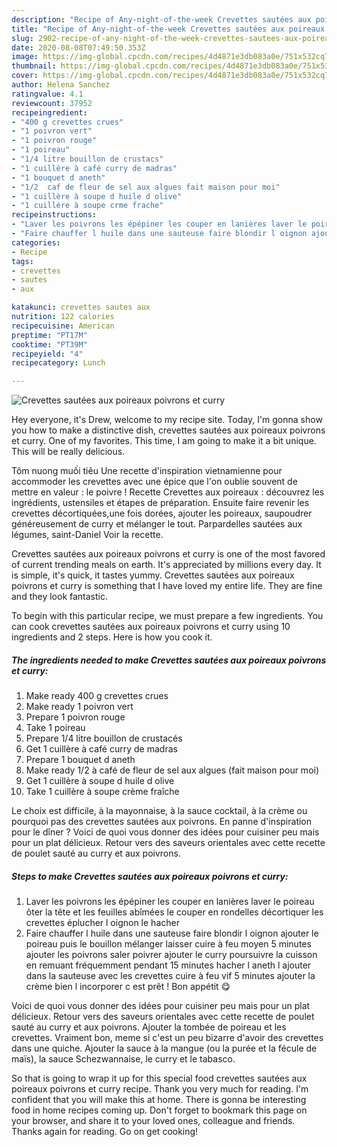 ```yaml
---
description: "Recipe of Any-night-of-the-week Crevettes sautées aux poireaux poivrons et curry"
title: "Recipe of Any-night-of-the-week Crevettes sautées aux poireaux poivrons et curry"
slug: 2902-recipe-of-any-night-of-the-week-crevettes-sautees-aux-poireaux-poivrons-et-curry
date: 2020-08-08T07:49:50.353Z
image: https://img-global.cpcdn.com/recipes/4d4871e3db083a0e/751x532cq70/crevettes-sautees-aux-poireaux-poivrons-et-curry-photo-principale-de-la-recette.jpg
thumbnail: https://img-global.cpcdn.com/recipes/4d4871e3db083a0e/751x532cq70/crevettes-sautees-aux-poireaux-poivrons-et-curry-photo-principale-de-la-recette.jpg
cover: https://img-global.cpcdn.com/recipes/4d4871e3db083a0e/751x532cq70/crevettes-sautees-aux-poireaux-poivrons-et-curry-photo-principale-de-la-recette.jpg
author: Helena Sanchez
ratingvalue: 4.1
reviewcount: 37952
recipeingredient:
- "400 g crevettes crues"
- "1 poivron vert"
- "1 poivron rouge"
- "1 poireau"
- "1/4 litre bouillon de crustacs"
- "1 cuillère à café curry de madras"
- "1 bouquet d aneth"
- "1/2  caf de fleur de sel aux algues fait maison pour moi"
- "1 cuillère à soupe d huile d olive"
- "1 cuillère à soupe crme frache"
recipeinstructions:
- "Laver les poivrons les épépiner les couper en lanières laver le poireau ôter la tête et les feuilles abîmées le couper en rondelles décortiquer les crevettes éplucher l oignon le hacher"
- "Faire chauffer l huile dans une sauteuse faire blondir l oignon ajouter le poireau puis le bouillon mélanger laisser cuire à feu moyen 5 minutes ajouter les poivrons saler poivrer ajouter le curry poursuivre la cuisson en remuant fréquemment pendant 15 minutes hacher l aneth l ajouter dans la sauteuse avec les crevettes cuire à feu vif 5 minutes ajouter la crème bien l incorporer c est prêt ! Bon appétit 😋"
categories:
- Recipe
tags:
- crevettes
- sautes
- aux

katakunci: crevettes sautes aux 
nutrition: 122 calories
recipecuisine: American
preptime: "PT17M"
cooktime: "PT39M"
recipeyield: "4"
recipecategory: Lunch

---
```



![Crevettes sautées aux poireaux poivrons et curry](https://img-global.cpcdn.com/recipes/4d4871e3db083a0e/751x532cq70/crevettes-sautees-aux-poireaux-poivrons-et-curry-photo-principale-de-la-recette.jpg)

Hey everyone, it's Drew, welcome to my recipe site. Today, I'm gonna show you how to make a distinctive dish, crevettes sautées aux poireaux poivrons et curry. One of my favorites. This time, I am going to make it a bit unique. This will be really delicious.

Tôm nuong muối tiêu Une recette d&#39;inspiration vietnamienne pour accommoder les crevettes avec une épice que l&#39;on oublie souvent de mettre en valeur : le poivre ! Recette Crevettes aux poireaux : découvrez les ingrédients, ustensiles et étapes de préparation. Ensuite faire revenir les crevettes décortiquées,une fois dorées, ajouter les poireaux, saupoudrer généreusement de curry et mélanger le tout. Parpardelles sautées aux légumes, saint-Daniel Voir la recette.

Crevettes sautées aux poireaux poivrons et curry is one of the most favored of current trending meals on earth. It's appreciated by millions every day. It is simple, it's quick, it tastes yummy. Crevettes sautées aux poireaux poivrons et curry is something that I have loved my entire life. They are fine and they look fantastic.


To begin with this particular recipe, we must prepare a few ingredients. You can cook crevettes sautées aux poireaux poivrons et curry using 10 ingredients and 2 steps. Here is how you cook it.

<!--inarticleads1-->

##### The ingredients needed to make Crevettes sautées aux poireaux poivrons et curry:

1. Make ready 400 g crevettes crues
1. Make ready 1 poivron vert
1. Prepare 1 poivron rouge
1. Take 1 poireau
1. Prepare 1/4 litre bouillon de crustacés
1. Get 1 cuillère à café curry de madras
1. Prepare 1 bouquet d aneth
1. Make ready 1/2 à café de fleur de sel aux algues (fait maison pour moi)
1. Get 1 cuillère à soupe d huile d olive
1. Take 1 cuillère à soupe crème fraîche


Le choix est difficile, à la mayonnaise, à la sauce cocktail, à la crème ou pourquoi pas des crevettes sautées aux poivrons. En panne d&#39;inspiration pour le dîner ? Voici de quoi vous donner des idées pour cuisiner peu mais pour un plat délicieux. Retour vers des saveurs orientales avec cette recette de poulet sauté au curry et aux poivrons. 

<!--inarticleads2-->

##### Steps to make Crevettes sautées aux poireaux poivrons et curry:

1. Laver les poivrons les épépiner les couper en lanières laver le poireau ôter la tête et les feuilles abîmées le couper en rondelles décortiquer les crevettes éplucher l oignon le hacher
1. Faire chauffer l huile dans une sauteuse faire blondir l oignon ajouter le poireau puis le bouillon mélanger laisser cuire à feu moyen 5 minutes ajouter les poivrons saler poivrer ajouter le curry poursuivre la cuisson en remuant fréquemment pendant 15 minutes hacher l aneth l ajouter dans la sauteuse avec les crevettes cuire à feu vif 5 minutes ajouter la crème bien l incorporer c est prêt ! Bon appétit 😋


Voici de quoi vous donner des idées pour cuisiner peu mais pour un plat délicieux. Retour vers des saveurs orientales avec cette recette de poulet sauté au curry et aux poivrons. Ajouter la tombée de poireau et les crevettes. Vraiment bon, meme si c&#39;est un peu bizarre d&#39;avoir des crevettes dans une quiche. Ajouter la sauce à la mangue (ou la purée et la fécule de maïs), la sauce Schezwannaise, le curry et le tabasco. 

So that is going to wrap it up for this special food crevettes sautées aux poireaux poivrons et curry recipe. Thank you very much for reading. I'm confident that you will make this at home. There is gonna be interesting food in home recipes coming up. Don't forget to bookmark this page on your browser, and share it to your loved ones, colleague and friends. Thanks again for reading. Go on get cooking!
